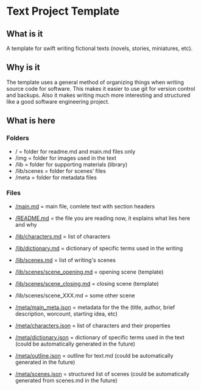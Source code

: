 # Text Project Template

## What is it

A template for swift writing fictional texts (novels, stories, miniatures, etc).

## Why is it

The template uses a general method of organizing things when writing source code for software. This makes it easier to use git for version control and backups. Also it makes writing much more interesting and structured like a good software engineering project.

## What is here

### Folders

- / = folder for readme.md and main.md files only
- /img = folder for images used in the text
- /lib = folder for supporting materials (library)
- /lib/scenes = folder for scenes’ files
- /meta = folder for metadata files

### Files

- [/main.md](main.md) = main file, comlete text with section headers
- [/README.md](README.md) = the file you are reading now, it explains what lies here and why

- [/lib/characters.md](lib/characters.md) = list of characters
- [/lib/dictionary.md](lib/dictionary.md) = dictionary of specific terms used in the writing
- [/lib/scenes.md](lib/scenes.md) = list of writing's scenes
- [/lib/scenes/scene_opening.md](lib/scenes/scene_opening.md) = opening scene (template)
- [/lib/scenes/scene_closing.md](lib/scenes/scene_closing.md) = closing scene (template)
- /lib/scenes/scene_XXX.md = some other scene

- [/meta/main_meta.json](meta/main_meta.json) = metadata for the the (title, author, brief description, worcount, starting idea, etc)
- [/meta/characters.json](meta/characters.json) = list of characters and their properties
- [/meta/dictionary.json](meta/dictionary.json) = dictionary of specific terms used in the text (could be automatically generated in the future)
- [/meta/outline.json](meta/outline.json) = outline for text.md (could be automatically generated in the future)
- [/meta/scenes.json](meta/scenes.json) = structured list of scenes (could be automatically generated from scenes.md in the future)
